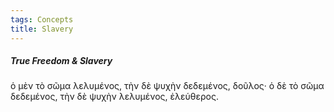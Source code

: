 ```yaml
---
tags: Concepts
title: Slavery
---
```


##### True Freedom & Slavery
ὁ μὲν τὸ σῶμα λελυμένος, τὴν δὲ ψυχὴν δεδεμένος, δοῦλος· ὁ δὲ τὸ σῶμα δεδεμένος, τὴν δὲ ψυχὴν λελυμένος, ἐλεύθερος. 